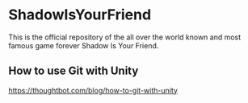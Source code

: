 # ShadowIsYourFriend
This is the official repository of the all over the world known and most famous game forever Shadow Is Your Friend.

## How to use Git with Unity
https://thoughtbot.com/blog/how-to-git-with-unity
